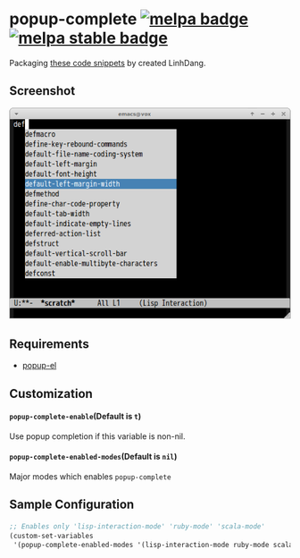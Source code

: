 # popup-complete [![melpa badge][melpa-badge]][melpa-link] [![melpa stable badge][melpa-stable-badge]][melpa-stable-link]

Packaging [these code snippets](http://www.emacswiki.org/emacs/PopUp) by created LinhDang.

## Screenshot

![popup-complete](image/popup-complete.png)


## Requirements

- [popup-el](https://github.com/auto-complete/popup-el/)


## Customization

#### `popup-complete-enable`(Default is `t`)

Use popup completion if this variable is non-nil.

#### `popup-complete-enabled-modes`(Default is `nil`)

Major modes which enables `popup-complete`


## Sample Configuration

```lisp
;; Enables only 'lisp-interaction-mode' 'ruby-mode' 'scala-mode'
(custom-set-variables
 '(popup-complete-enabled-modes '(lisp-interaction-mode ruby-mode scala-mode)))
```

[melpa-link]: http://melpa.org/#/popup-complete
[melpa-stable-link]: http://melpa.org/#/popup-complete
[melpa-badge]: http://melpa.org/packages/popup-complete-badge.svg
[melpa-stable-badge]: http://stable.melpa.org/packages/popup-complete-badge.svg
